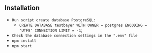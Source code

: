 ## Installation

* `Run script create database PostgreSQL:`
    * `CREATE DATABASE testbayer WITH OWNER = postgres ENCODING = 'UTF8' CONNECTION LIMIT = -1`;
* `Check the database connection settings in the ".env" file`
* `npm install`
* `npm start`
